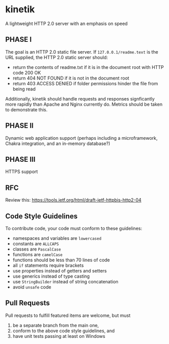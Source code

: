 # kinetik
A lightweight HTTP 2.0 server with an emphasis on speed

## PHASE I
The goal is an HTTP 2.0 static file server.  If `127.0.0.1/readme.text`
is the URL supplied, the HTTP 2.0 static server should:
- return the contents of readme.txt if it is in the document root with HTTP code 200 OK
- return 404 NOT FOUND if it is not in the document root
- return 403 ACCESS DENIED if folder permissions hinder the file from being read  
  
Additionally, kinetik should handle requests and responses signficantly more rapidly than 
Apache and Nginx currently do.  Metrics should be taken to demonstrate this.

## PHASE II
Dynamic web application support (perhaps including a microframework, Chakra integration, 
and an in-memory database?)

## PHASE III
HTTPS support

## RFC
Review this: https://tools.ietf.org/html/draft-ietf-httpbis-http2-04

## Code Style Guidelines
To contribute code, your code must conform to these guidelines:
- namespaces and variables are `lowercased`
- constants are `ALLCAPS`
- classes are `PascalCase`
- functions are `camelCase`
- functions should be less than 70 lines of code
- all `if` statements require brackets
- use properties instead of getters and setters
- use generics instead of type casting
- use `StringBuilder` instead of string concatenation
- avoid `unsafe` code

## Pull Requests
Pull requests to fulfill featured items are welcome, but must  
1) be a separate branch from the main one,  
2) conform to the above code style guidelines, and  
3) have unit tests passing at least on Windows
